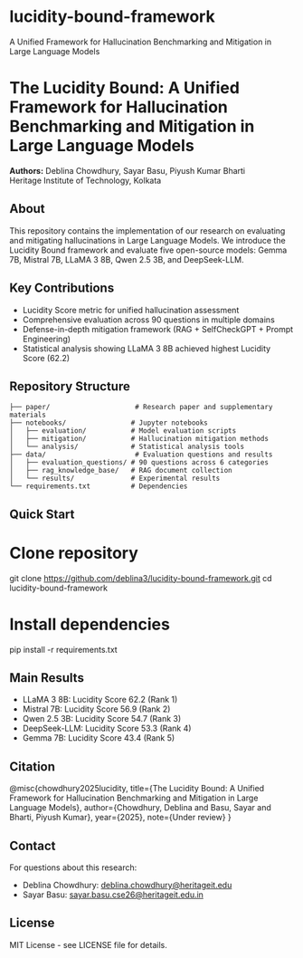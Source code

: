 # lucidity-bound-framework
A Unified Framework for Hallucination Benchmarking and Mitigation in Large Language Models
# The Lucidity Bound: A Unified Framework for Hallucination Benchmarking and Mitigation in Large Language Models

**Authors:** Deblina Chowdhury, Sayar Basu, Piyush Kumar Bharti  
Heritage Institute of Technology, Kolkata

## About

This repository contains the implementation of our research on evaluating and mitigating hallucinations in Large Language Models. We introduce the Lucidity Bound framework and evaluate five open-source models: Gemma 7B, Mistral 7B, LLaMA 3 8B, Qwen 2.5 3B, and DeepSeek-LLM.

## Key Contributions

- Lucidity Score metric for unified hallucination assessment
- Comprehensive evaluation across 90 questions in multiple domains
- Defense-in-depth mitigation framework (RAG + SelfCheckGPT + Prompt Engineering)
- Statistical analysis showing LLaMA 3 8B achieved highest Lucidity Score (62.2)

## Repository Structure
```
├── paper/                     # Research paper and supplementary materials
├── notebooks/                # Jupyter notebooks
│   ├── evaluation/           # Model evaluation scripts
│   ├── mitigation/           # Hallucination mitigation methods
│   └── analysis/             # Statistical analysis tools
├── data/                      # Evaluation questions and results
│   ├── evaluation_questions/ # 90 questions across 6 categories
│   ├── rag_knowledge_base/   # RAG document collection
│   └── results/              # Experimental results
└── requirements.txt          # Dependencies
```
## Quick Start

# Clone repository
git clone https://github.com/deblina3/lucidity-bound-framework.git
cd lucidity-bound-framework

# Install dependencies
pip install -r requirements.txt

## Main Results

- LLaMA 3 8B: Lucidity Score 62.2 (Rank 1)
- Mistral 7B: Lucidity Score 56.9 (Rank 2)  
- Qwen 2.5 3B: Lucidity Score 54.7 (Rank 3)
- DeepSeek-LLM: Lucidity Score 53.3 (Rank 4)
- Gemma 7B: Lucidity Score 43.4 (Rank 5)

## Citation

@misc{chowdhury2025lucidity,
  title={The Lucidity Bound: A Unified Framework for Hallucination Benchmarking and Mitigation in Large Language Models},
  author={Chowdhury, Deblina and Basu, Sayar and Bharti, Piyush Kumar},
  year={2025},
  note={Under review}
}

## Contact

For questions about this research:
- Deblina Chowdhury: deblina.chowdhury@heritageit.edu
- Sayar Basu: sayar.basu.cse26@heritageit.edu.in

## License

MIT License - see LICENSE file for details.
